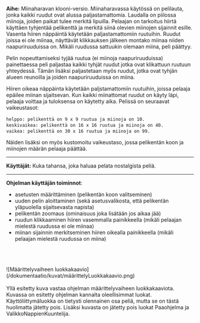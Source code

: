 **Aihe:** Miinaharavan klooni-versio. Miinaharavassa käytössä on pelilauta, jonka kaikki ruudut ovat alussa paljastamattomia. Laudalla on piilossa miinoja, joiden paikat tulee merkitä lipuilla. Pelaajan on tarkoitus hiirtä käyttäen tyhjentää pelikenttä ja merkitä siinä olevien miinojen sijainnit esille. Vasenta hiiren näppäintä käytetään paljastamattomiin ruutuihin. Ruudut joissa ei ole miinaa, näyttävät klikkauksen jälkeen montako miinaa niiden naapuriruuduissa on. Mikäli ruudussa sattuukin olemaan miina, peli päättyy.

Pelin nopeuttamiseksi tyjää ruutua (ei miinoja naapuriruuduissa) painettaessa peli paljastaa kaikki tyhjät ruudut jotka ovat klikattuun ruutuun yhteydessä. Tämän lisäksi paljastetaan myös ruudut, jotka ovat tyhjän alueen reunoilla ja joiden naapuriruuduissa on miina.

Hiiren oikeaa näppäinta käytetään paljstamattomiin ruutuihin, joissa pelaaja epäilee miinan sijaitsevan. Kun kaikki miinattomat ruudut on käyty läpi, pelaaja voittaa ja tuloksensa on käytetty aika. Pelissä on seuraavat vaikeustasot:

    helppo: pelikenttä on 9 x 9 ruutua ja miinoja on 10.
    keskivaikea: pelikenttä on 16 x 16 ruutua ja miinoja on 40.
    vaikea: pelikenttä on 30 x 16 ruutua ja miinoja on 99.

Näiden lisäksi on myös kustomoitu vaikeustaso, jossa pelikentän koon ja miinojen määrän pelaaja päättää.
** **

**Käyttäjät:** Kuka tahansa, joka haluaa pelata nostalgista peliä.
** **

**Ohjelman käyttäjän toiminnot**: 
- asetusten määrittäminen (pelikentän koon valitseminen)
- uuden pelin aloittaminen (sekä asetusvalikosta, että pelikentän yläpuolella sijaitsevasta napista)
- pelikentän zoomaus (ominaisuus joka lisätään jos aikaa jää)
- ruudun klikkaaminen hiiren vasemmalla painikkeella (mikäli pelaajan mielestä ruudussa ei ole miinaa)
- miinan sijainnin merkitseminen hiiren oikealla painikkeella (mikäli pelaajan mielestä ruudussa on miina)
<br/>
<br/>
<br/>
![Määrittelyvaiheen luokkakaavio](/dokumentaatio/kuvat/määrittelyLuokkakaavio.png)
<br/>
<br/>
Yllä esitetty kuva vastaa ohjelman määrittelyvaiheen luokkakaaviota. Kuvassa on esitetty ohjelman kannalta oleellisimmat luokat. Käyttöliittymäluokka on tietysti olennainen osa peliä, mutta se on tästä huolimatta jätetty pois. Lisäksi kuvasta on jätetty pois luokat Paaohjelma ja ValikkoNappienKuuntelija.
